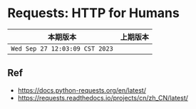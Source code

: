 # Requests: HTTP for Humans

|本期版本|上期版本 
|:---:|:---:
`Wed Sep 27 12:03:09 CST 2023` | 


## Ref

* <https://docs.python-requests.org/en/latest/>
* <https://requests.readthedocs.io/projects/cn/zh_CN/latest/>